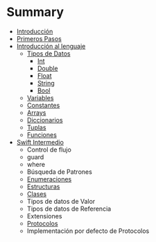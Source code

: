 # Summary

* [Introducción](README.md)
* [Primeros Pasos](primeros_pasos.md)
* [Introducción al lenguaje](introduccion_al_lenguaje/index.md)
    * [Tipos de Datos](tipos_de_datos/index.md)
        * [Int](tipos_de_datos/int.md)
        * [Double](tipos_de_datos/double.md)
        * [Float](tipos_de_datos/float.md)
        * [String](tipos_de_datos/string.md)
        * [Bool](tipos_de_datos/bool.md)
    * [Variables](introduccion_al_lenguaje/variables.md)
    * [Constantes](introduccion_al_lenguaje/constantes.md)
    * [Arrays]()
    * [Diccionarios]()
    * [Tuplas]()
    * [Funciones]()
* [Swift Intermedio]()
    * Control de flujo
    * guard
    * where
    * Búsqueda de Patrones
    * [Enumeraciones]()
    * [Estructuras]()
    * [Clases]()
    * Tipos de datos de Valor
    * Tipos de datos de Referencia
    * Extensiones
    * [Protocolos]()
    * Implementación por defecto de Protocolos